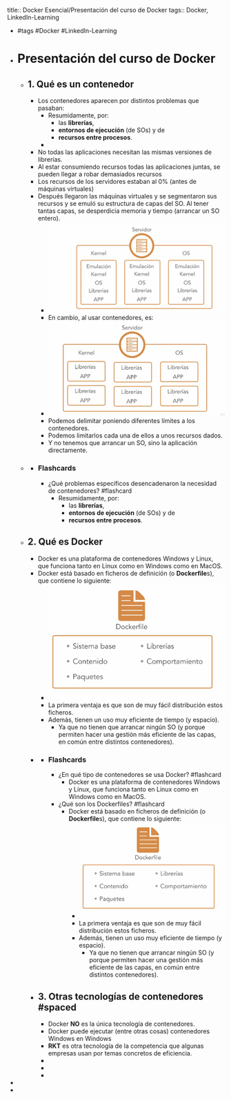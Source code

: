 title:: Docker Esencial/Presentación del curso de Docker
tags:: Docker, LinkedIn-Learning

- #tags #Docker #LinkedIn-Learning
- # Presentación del curso de Docker
	- ## 1. Qué es un contenedor
		- Los contenedores aparecen por distintos problemas que pasaban:
			- Resumidamente, por:
				- las **librerías**,
				- **entornos de ejecución** (de SOs) y de
				- **recursos entre procesos**.
			-
		- No todas las aplicaciones necesitan las mismas versiones de librerías.
		- Al estar consumiendo recursos todas las aplicaciones juntas, se pueden llegar a robar demasiados recursos
		- Los recursos de los servidores estaban al 0% (antes de máquinas virtuales)
		- Después llegaron las máquinas virtuales y se segmentaron sus recursos y se emuló su estructura de capas del SO. Al tener tantas capas, se desperdicia memoria y tiempo (arrancar un SO entero).
			- ![image.png](../assets/image_1661524893063_0.png)
			- En cambio, al usar contenedores, es:
			- ![image.png](../assets/image_1661524952485_0.png)
			- Podemos delimitar poniendo diferentes límites a los contenedores.
			- Podemos limitarlos cada una de ellos a unos recursos dados.
			- Y no tenemos que arrancar un SO, sino la aplicación directamente.
	-
		- ### Flashcards
			- ¿Qué problemas específicos desencadenaron la necesidad de contenedores? #flashcard
				- Resumidamente, por:
					- las **librerías**,
					- **entornos de ejecución** (de SOs) y de
					- **recursos entre procesos**.
	- ## 2. Qué es Docker
		- Docker es una plataforma de contenedores Windows y Linux, que funciona tanto en Linux como en Windows como en MacOS.
		- Docker está basado en ficheros de definición (o **Dockerfile**s), que contiene lo siguiente:
			- ![image.png](../assets/image_1661525275833_0.png)
			- La primera ventaja es que son de muy fácil distribución estos ficheros.
			- Además, tienen un uso muy eficiente de tiempo (y espacio).
				- Ya que no tienen que arrancar ningún SO (y porque permiten hacer una gestión más eficiente de las capas, en común entre distintos contenedores).
		-
			- ### Flashcards
				- ¿En qué tipo de contenedores se usa Docker? #flashcard
					- Docker es una plataforma de contenedores Windows y Linux, que funciona tanto en Linux como en Windows como en MacOS.
				- ¿Qué son los Dockerfiles? #flashcard
					- Docker está basado en ficheros de definición (o **Dockerfile**s), que contiene lo siguiente:
						- ![image.png](../assets/image_1661525275833_0.png)
						- La primera ventaja es que son de muy fácil distribución estos ficheros.
						- Además, tienen un uso muy eficiente de tiempo (y espacio).
							- Ya que no tienen que arrancar ningún SO (y porque permiten hacer una gestión más eficiente de las capas, en común entre distintos contenedores).
		- ## 3. Otras tecnologías de contenedores #spaced
			- Docker **NO** es la única tecnología de contenedores.
			- Docker puede ejecutar (entre otras cosas) contenedores Windows en Windows
			- **RKT** es otra tecnología de la competencia que algunas empresas usan por temas concretos de eficiencia.
			-
			-
			-
-
-